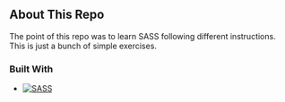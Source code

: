 ## About This Repo

The point of this repo was to learn SASS following different instructions.  
This is just a bunch of simple exercises.  

### Built With  

* [![SASS]][SASS-url]
<!-- MARKDOWN LINKS & IMAGES -->
<!-- https://www.markdownguide.org/basic-syntax/#reference-style-links -->
[SASS]: https://img.shields.io/badge/Sass-CC6699?style=for-the-badge&logo=sass&logoColor=white
[SASS-url]: https://sass-lang.com/documentation/
